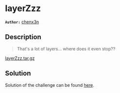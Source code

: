 # layerZzz

**`Author:`** [chenx3n](https://github.com/malikDaCoda)

## Description

> That's a lot of layers... where does it even stop??  

[layerZzz.tar.gz](layerZzz.tar.gz)

## Solution

Solution of the challenge can be found [here](solution/).
